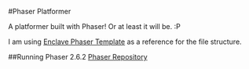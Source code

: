#Phaser Platformer

A platformer built with Phaser! Or at least it will be. :P

I am using [Enclave Phaser Template](https://github.com/EnclaveGames/Enclave-Phaser-Template) as a reference for the file structure.

##Running Phaser 2.6.2
[Phaser Repository](https://github.com/photonstorm/phaser/tree/v2.6.2)
